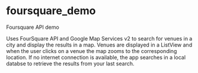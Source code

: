 # foursquare_demo
Foursquare API demo

Uses FourSquare API and Google Map Services v2 to search for venues in a city and display the results in a map.
Venues are displayed in a ListView and when the user clicks on a venue the map zooms to the corresponding location.
If no internet connection is available, the app searches in a local databse to retrieve the results from your last search.
